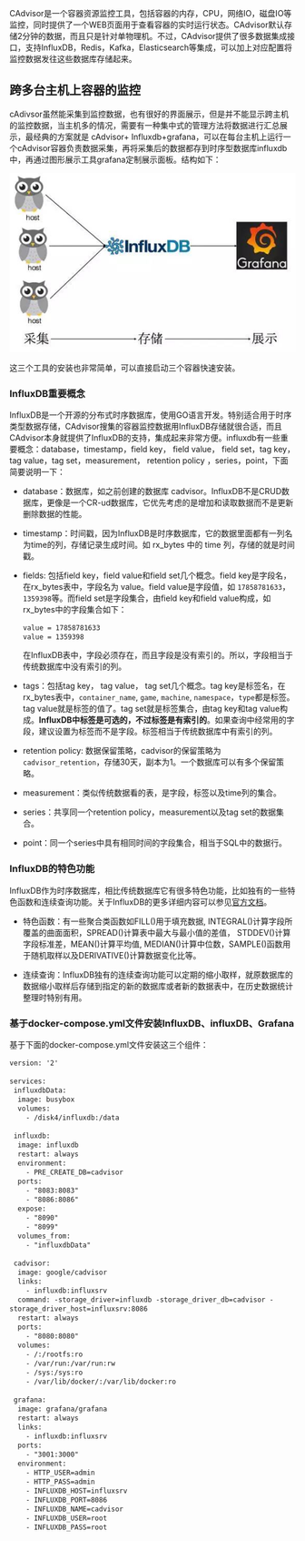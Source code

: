 CAdvisor是一个容器资源监控工具，包括容器的内存，CPU，网络IO，磁盘IO等监控，同时提供了一个WEB页面用于查看容器的实时运行状态。CAdvisor默认存储2分钟的数据，而且只是针对单物理机。不过，CAdvisor提供了很多数据集成接口，支持InfluxDB，Redis，Kafka，Elasticsearch等集成，可以加上对应配置将监控数据发往这些数据库存储起来。

## **跨多台主机上容器的监控**

cAdivsor虽然能采集到监控数据，也有很好的界面展示，但是并不能显示跨主机的监控数据，当主机多的情况，需要有一种集中式的管理方法将数据进行汇总展示，最经典的方案就是 cAdvisor+ Influxdb+grafana，可以在每台主机上运行一个cAdvisor容器负责数据采集，再将采集后的数据都存到时序型数据库influxdb中，再通过图形展示工具grafana定制展示面板。结构如下：

![](/assets/CAdvisor_Influxdb_Grafana.png)

这三个工具的安装也非常简单，可以直接启动三个容器快速安装。

### InfluxDB重要概念

InfluxDB是一个开源的分布式时序数据库，使用GO语言开发。特别适合用于时序类型数据存储，CAdvisor搜集的容器监控数据用InfluxDB存储就很合适，而且CAdvisor本身就提供了InfluxDB的支持，集成起来非常方便。influxdb有一些重要概念：database，timestamp，field key， field value， field set，tag key，tag value，tag set，measurement， retention policy ，series，point，下面简要说明一下：

* database：数据库，如之前创建的数据库 cadvisor。InfluxDB不是CRUD数据库，更像是一个CR-ud数据库，它优先考虑的是增加和读取数据而不是更新删除数据的性能。
* timestamp：时间戳，因为InfluxDB是时序数据库，它的数据里面都有一列名为time的列，存储记录生成时间。如 rx\_bytes 中的 time 列，存储的就是时间戳。
* fields: 包括field key，field value和field set几个概念。field key是字段名，在rx\_bytes表中，字段名为 value。field value是字段值，如 `17858781633`，`1359398`等。而field set是字段集合，由field key和field value构成，如rx\_bytes中的字段集合如下：

  ```
  value = 17858781633
  value = 1359398
  ```

  在InfluxDB表中，字段必须存在，而且字段是没有索引的。所以，字段相当于传统数据库中没有索引的列。

* tags：包括tag key， tag value， tag set几个概念。tag key是标签名，在rx\_bytes表中，`container_name`, `game`, `machine`, `namespace`，`type`都是标签。tag value就是标签的值了。tag set就是标签集合，由tag key和tag value构成。**InfluxDB中标签是可选的，不过标签是有索引的**。如果查询中经常用的字段，建议设置为标签而不是字段。标签相当于传统数据库中有索引的列。

* retention policy: 数据保留策略，cadvisor的保留策略为`cadvisor_retention`，存储30天，副本为1。一个数据库可以有多个保留策略。

* measurement：类似传统数据看的表，是字段，标签以及time列的集合。

* series：共享同一个retention policy，measurement以及tag set的数据集合。

* point：同一个series中具有相同时间的字段集合，相当于SQL中的数据行。

### InfluxDB的特色功能

InfluxDB作为时序数据库，相比传统数据库它有很多特色功能，比如独有的一些特色函数和连续查询功能。关于InfluxDB的更多详细内容可以参见[官方文档](https://docs.influxdata.com/influxdb/v1.3/)。

* 特色函数：有一些聚合类函数如FILL\(\)用于填充数据, INTEGRAL\(\)计算字段所覆盖的曲面面积，SPREAD\(\)计算表中最大与最小值的差值， STDDEV\(\)计算字段标准差，MEAN\(\)计算平均值, MEDIAN\(\)计算中位数，SAMPLE\(\)函数用于随机取样以及DERIVATIVE\(\)计算数据变化比等。

* 连续查询：InfluxDB独有的连续查询功能可以定期的缩小取样，就原数据库的数据缩小取样后存储到指定的新的数据库或者新的数据表中，在历史数据统计整理时特别有用。

### 基于docker-compose.yml文件安装**InfluxDB、influxDB、Grafana**

基于下面的docker-compose.yml文件安装这三个组件：

```
version: '2'

services:
 influxdbData:
  image: busybox
  volumes:
    - /disk4/influxdb:/data

 influxdb:
  image: influxdb
  restart: always
  environment:
    - PRE_CREATE_DB=cadvisor
  ports:
    - "8083:8083"
    - "8086:8086"
  expose:
    - "8090"
    - "8099"
  volumes_from:
    - "influxdbData"

 cadvisor:
  image: google/cadvisor
  links:
    - influxdb:influxsrv
  command: -storage_driver=influxdb -storage_driver_db=cadvisor -storage_driver_host=influxsrv:8086
  restart: always
  ports:
    - "8080:8080"
  volumes:
    - /:/rootfs:ro
    - /var/run:/var/run:rw
    - /sys:/sys:ro
    - /var/lib/docker/:/var/lib/docker:ro

 grafana:
  image: grafana/grafana
  restart: always
  links:
    - influxdb:influxsrv
  ports:
    - "3001:3000"
  environment:
    - HTTP_USER=admin
    - HTTP_PASS=admin
    - INFLUXDB_HOST=influxsrv
    - INFLUXDB_PORT=8086
    - INFLUXDB_NAME=cadvisor
    - INFLUXDB_USER=root
    - INFLUXDB_PASS=root
```





